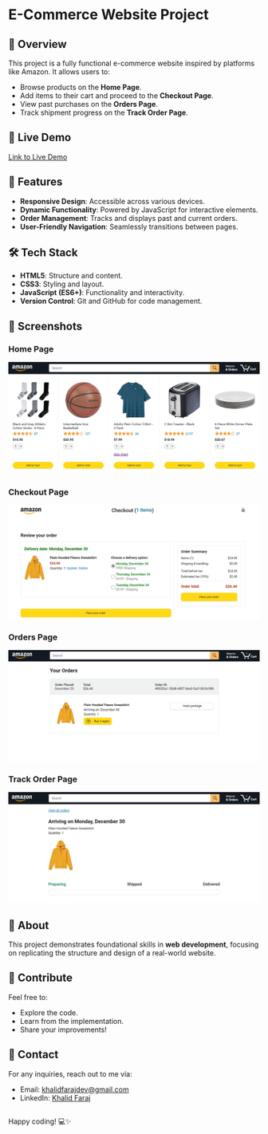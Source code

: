# E-Commerce Website Project

## 🌟 Overview
This project is a fully functional e-commerce website inspired by platforms like Amazon. It allows users to:
- Browse products on the **Home Page**.
- Add items to their cart and proceed to the **Checkout Page**.
- View past purchases on the **Orders Page**.
- Track shipment progress on the **Track Order Page**.

## 🚀 Live Demo
[Link to Live Demo](https://khalidibnfaraj.github.io/JavaScript-Amazon/)


## 🎯 Features
- **Responsive Design**: Accessible across various devices.
- **Dynamic Functionality**: Powered by JavaScript for interactive elements.
- **Order Management**: Tracks and displays past and current orders.
- **User-Friendly Navigation**: Seamlessly transitions between pages.

## 🛠️ Tech Stack
- **HTML5**: Structure and content.
- **CSS3**: Styling and layout.
- **JavaScript (ES6+)**: Functionality and interactivity.
- **Version Control**: Git and GitHub for code management.

## 📸 Screenshots
### Home Page
![Home Page Screenshot](screenshots/Home.png)

### Checkout Page
![Checkout Page Screenshot](screenshots/Checkout.png)

### Orders Page
![Orders Page Screenshot](screenshots/Orders.png)

### Track Order Page
![Track Order Screenshot](screenshots/TrackOrders.png)

## 🚀 About  

This project demonstrates foundational skills in **web development**, focusing on replicating the structure and design of a real-world website.  

## 🤝 Contribute  

Feel free to:  
- Explore the code.  
- Learn from the implementation.  
- Share your improvements!
  
## 📧 Contact
For any inquiries, reach out to me via:

- Email: khalidfarajdev@gmail.com
- LinkedIn: [Khalid Faraj](https://www.linkedin.com/in/khalidfaraj/)

##
Happy coding! 💻✨
